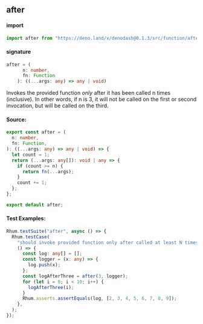 ## after

#### import

```typescript
import after from "https://deno.land/x/denodash@0.1.3/src/function/after.ts";
```

#### signature

```typescript
after = (
      n: number,
      fn: Function
    ): ((...args: any) => any | void)
```

Invokes the provided function _only_ after it has been called n times
(inclusive). In other words, if n is 3, it will not be called on the first or
second invocation, but will be called on the third.

#### Source:

```typescript
export const after = (
  n: number,
  fn: Function,
): ((...args: any) => any | void) => {
  let count = 1;
  return (...args: any[]): void | any => {
    if (count >= n) {
      return fn(...args);
    }
    count += 1;
  };
};

export default after;
```

#### Test Examples:

```typescript
Rhum.testSuite("after", async () => {
  Rhum.testCase(
    "should invoke provided function only after called at least N times",
    () => {
      const log: any[] = [];
      const logger = (x: any) => {
        log.push(x);
      };
      const logAfterThree = after(3, logger);
      for (let i = 0; i < 10; i++) {
        logAfterThree(i);
      }
      Rhum.asserts.assertEquals(log, [2, 3, 4, 5, 6, 7, 8, 9]);
    },
  );
});
```
